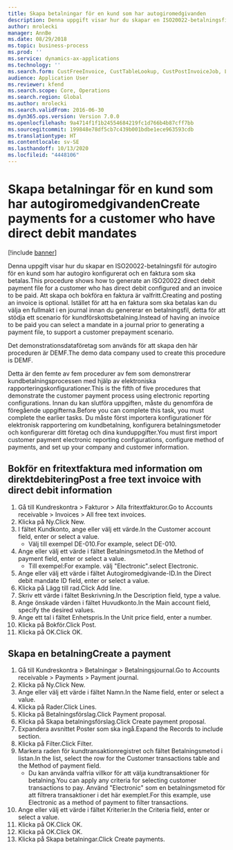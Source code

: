```yaml
---
title: Skapa betalningar för en kund som har autogiromedgivanden
description: Denna uppgift visar hur du skapar en ISO20022-betalningsfil för autogiro för en kund som har autogiro konfigurerat och en faktura som ska betalas.
author: mrolecki
manager: AnnBe
ms.date: 08/29/2018
ms.topic: business-process
ms.prod: ''
ms.service: dynamics-ax-applications
ms.technology: ''
ms.search.form: CustFreeInvoice, CustTableLookup, CustPostInvoiceJob, LedgerJournalTable, LedgerJournalTransCustPaym, SysQueryForm, CustPaymProposalEdit, BankAccountTableLookUp
audience: Application User
ms.reviewer: kfend
ms.search.scope: Core, Operations
ms.search.region: Global
ms.author: mrolecki
ms.search.validFrom: 2016-06-30
ms.dyn365.ops.version: Version 7.0.0
ms.openlocfilehash: 9a4714f1f1b24554684219fc1d766b4b87cff7bb
ms.sourcegitcommit: 199848e78df5cb7c439b001bdbe1ece963593cdb
ms.translationtype: HT
ms.contentlocale: sv-SE
ms.lasthandoff: 10/13/2020
ms.locfileid: "4448106"
---
```

# <a name="create-payments-for-a-customer-who-have-direct-debit-mandates"></a><span data-ttu-id="0809a-103">Skapa betalningar för en kund som har autogiromedgivanden</span><span class="sxs-lookup"><span data-stu-id="0809a-103">Create payments for a customer who have direct debit mandates</span></span>

[!include [banner](../../includes/banner.md)]

<span data-ttu-id="0809a-104">Denna uppgift visar hur du skapar en ISO20022-betalningsfil för autogiro för en kund som har autogiro konfigurerat och en faktura som ska betalas.</span><span class="sxs-lookup"><span data-stu-id="0809a-104">This procedure shows how to generate an ISO20022 direct debit payment file for a customer who has direct debit configured and an invoice to be paid.</span></span> <span data-ttu-id="0809a-105">Att skapa och bokföra en faktura är valfritt.</span><span class="sxs-lookup"><span data-stu-id="0809a-105">Creating and posting an invoice is optional.</span></span> <span data-ttu-id="0809a-106">Istället för att ha en faktura som ska betalas kan du välja en fullmakt i en journal innan du genererar en betalningsfil, detta för att stödja ett scenario för kundförskottsbetalning.</span><span class="sxs-lookup"><span data-stu-id="0809a-106">Instead of having an invoice to be paid you can select a mandate in a journal prior to generating a payment file, to support a customer prepayment scenario.</span></span>



<span data-ttu-id="0809a-107">Det demonstrationsdataföretag som används för att skapa den här proceduren är DEMF.</span><span class="sxs-lookup"><span data-stu-id="0809a-107">The demo data company used to create this procedure is DEMF.</span></span>



<span data-ttu-id="0809a-108">Detta är den femte av fem procedurer av fem som demonstrerar kundbetalningsprocessen med hjälp av elektroniska rapporteringskonfigurationer.</span><span class="sxs-lookup"><span data-stu-id="0809a-108">This is the fifth of five procedures that demonstrate the customer payment process using electronic reporting configurations.</span></span> <span data-ttu-id="0809a-109">Innan du kan slutföra uppgiften, måste du genomföra de föregående uppgifterna.</span><span class="sxs-lookup"><span data-stu-id="0809a-109">Before you can complete this task, you must complete the earlier tasks.</span></span> <span data-ttu-id="0809a-110">Du måste först importera konfigurationer för elektronisk rapportering om kundbetalning, konfigurera betalningsmetoder och konfigurerar ditt företag och dina kunduppgifter.</span><span class="sxs-lookup"><span data-stu-id="0809a-110">You must first import customer payment electronic reporting configurations, configure method of payments, and set up your company and customer information.</span></span> 


## <a name="post-a-free-text-invoice-with-direct-debit-information"></a><span data-ttu-id="0809a-111">Bokför en fritextfaktura med information om direktdebitering</span><span class="sxs-lookup"><span data-stu-id="0809a-111">Post a free text invoice with direct debit information</span></span>
1. <span data-ttu-id="0809a-112">Gå till Kundreskontra > Fakturor > Alla fritextfakturor.</span><span class="sxs-lookup"><span data-stu-id="0809a-112">Go to Accounts receivable > Invoices > All free text invoices.</span></span>
2. <span data-ttu-id="0809a-113">Klicka på Ny.</span><span class="sxs-lookup"><span data-stu-id="0809a-113">Click New.</span></span>
3. <span data-ttu-id="0809a-114">I fältet Kundkonto, ange eller välj ett värde.</span><span class="sxs-lookup"><span data-stu-id="0809a-114">In the Customer account field, enter or select a value.</span></span>
    * <span data-ttu-id="0809a-115">Välj till exempel DE-010.</span><span class="sxs-lookup"><span data-stu-id="0809a-115">For example, select DE-010.</span></span>  
4. <span data-ttu-id="0809a-116">Ange eller välj ett värde i fältet Betalningsmetod.</span><span class="sxs-lookup"><span data-stu-id="0809a-116">In the Method of payment field, enter or select a value.</span></span>
    * <span data-ttu-id="0809a-117">Till exempel:</span><span class="sxs-lookup"><span data-stu-id="0809a-117">For example.</span></span> <span data-ttu-id="0809a-118">välj "Electronic".</span><span class="sxs-lookup"><span data-stu-id="0809a-118">select Electronic.</span></span>  
5. <span data-ttu-id="0809a-119">Ange eller välj ett värde i fältet Autogiromedgivande-ID.</span><span class="sxs-lookup"><span data-stu-id="0809a-119">In the Direct debit mandate ID field, enter or select a value.</span></span>
6. <span data-ttu-id="0809a-120">Klicka på Lägg till rad.</span><span class="sxs-lookup"><span data-stu-id="0809a-120">Click Add line.</span></span>
7. <span data-ttu-id="0809a-121">Skriv ett värde i fältet Beskrivning.</span><span class="sxs-lookup"><span data-stu-id="0809a-121">In the Description field, type a value.</span></span>
8. <span data-ttu-id="0809a-122">Ange önskade värden i fältet Huvudkonto.</span><span class="sxs-lookup"><span data-stu-id="0809a-122">In the Main account field, specify the desired values.</span></span>
9. <span data-ttu-id="0809a-123">Ange ett tal i fältet Enhetspris.</span><span class="sxs-lookup"><span data-stu-id="0809a-123">In the Unit price field, enter a number.</span></span>
10. <span data-ttu-id="0809a-124">Klicka på Bokför.</span><span class="sxs-lookup"><span data-stu-id="0809a-124">Click Post.</span></span>
11. <span data-ttu-id="0809a-125">Klicka på OK.</span><span class="sxs-lookup"><span data-stu-id="0809a-125">Click OK.</span></span>

## <a name="create-a-payment"></a><span data-ttu-id="0809a-126">Skapa en betalning</span><span class="sxs-lookup"><span data-stu-id="0809a-126">Create a payment</span></span>
1. <span data-ttu-id="0809a-127">Gå till Kundreskontra > Betalningar > Betalningsjournal.</span><span class="sxs-lookup"><span data-stu-id="0809a-127">Go to Accounts receivable > Payments > Payment journal.</span></span>
2. <span data-ttu-id="0809a-128">Klicka på Ny.</span><span class="sxs-lookup"><span data-stu-id="0809a-128">Click New.</span></span>
3. <span data-ttu-id="0809a-129">Ange eller välj ett värde i fältet Namn.</span><span class="sxs-lookup"><span data-stu-id="0809a-129">In the Name field, enter or select a value.</span></span>
4. <span data-ttu-id="0809a-130">Klicka på Rader.</span><span class="sxs-lookup"><span data-stu-id="0809a-130">Click Lines.</span></span>
5. <span data-ttu-id="0809a-131">Klicka på Betalningsförslag.</span><span class="sxs-lookup"><span data-stu-id="0809a-131">Click Payment proposal.</span></span>
6. <span data-ttu-id="0809a-132">Klicka på Skapa betalningsförslag.</span><span class="sxs-lookup"><span data-stu-id="0809a-132">Click Create payment proposal.</span></span>
7. <span data-ttu-id="0809a-133">Expandera avsnittet Poster som ska ingå.</span><span class="sxs-lookup"><span data-stu-id="0809a-133">Expand the Records to include section.</span></span>
8. <span data-ttu-id="0809a-134">Klicka på Filter.</span><span class="sxs-lookup"><span data-stu-id="0809a-134">Click Filter.</span></span>
9. <span data-ttu-id="0809a-135">Markera raden för kundtransaktionregistret och fältet Betalningsmetod i listan.</span><span class="sxs-lookup"><span data-stu-id="0809a-135">In the list, select the row for the Customer transactions table and the Method of payment field.</span></span>
    * <span data-ttu-id="0809a-136">Du kan använda valfria villkor för att välja kundtransaktioner för betalning.</span><span class="sxs-lookup"><span data-stu-id="0809a-136">You can apply any criteria for selecting customer transactions to pay.</span></span> <span data-ttu-id="0809a-137">Använd "Electronic" som en betalningsmetod för att filtrera transaktioner i det här exemplet.</span><span class="sxs-lookup"><span data-stu-id="0809a-137">For this example, use Electronic as a method of payment to filter transactions.</span></span>  
10. <span data-ttu-id="0809a-138">Ange eller välj ett värde i fältet Kriterier.</span><span class="sxs-lookup"><span data-stu-id="0809a-138">In the Criteria field, enter or select a value.</span></span>
11. <span data-ttu-id="0809a-139">Klicka på OK.</span><span class="sxs-lookup"><span data-stu-id="0809a-139">Click OK.</span></span>
12. <span data-ttu-id="0809a-140">Klicka på OK.</span><span class="sxs-lookup"><span data-stu-id="0809a-140">Click OK.</span></span>
13. <span data-ttu-id="0809a-141">Klicka på Skapa betalningar.</span><span class="sxs-lookup"><span data-stu-id="0809a-141">Click Create payments.</span></span>
